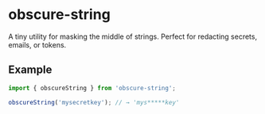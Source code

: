 # obscure-string

A tiny utility for masking the middle of strings. Perfect for redacting secrets, emails, or tokens.

## Example

```js
import { obscureString } from 'obscure-string';

obscureString('mysecretkey'); // → 'mys*****key'
```
